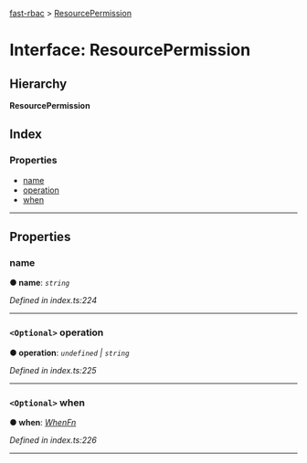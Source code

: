 [fast-rbac](../README.md) > [ResourcePermission](../interfaces/rbac.resourcepermission.md)

# Interface: ResourcePermission

## Hierarchy

**ResourcePermission**

## Index

### Properties

* [name](rbac.resourcepermission.md#name)
* [operation](rbac.resourcepermission.md#operation)
* [when](rbac.resourcepermission.md#when)

---

## Properties

<a id="name"></a>

###  name

**● name**: *`string`*

*Defined in index.ts:224*

___
<a id="operation"></a>

### `<Optional>` operation

**● operation**: *`undefined` \| `string`*

*Defined in index.ts:225*

___
<a id="when"></a>

### `<Optional>` when

**● when**: *[WhenFn](../#whenfn)*

*Defined in index.ts:226*

___

